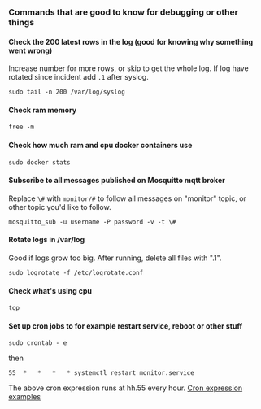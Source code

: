 ### Commands that are good to know for debugging or other things

#### Check the 200 latest rows in the log (good for knowing why something went wrong)
Increase number for more rows, or skip to get the whole log. If log have rotated since incident add `.1` after syslog.

`sudo tail -n 200 /var/log/syslog`

#### Check ram memory
`free -m`

#### Check how much ram and cpu docker containers use
`sudo docker stats`

#### Subscribe to all messages published on Mosquitto mqtt broker
Replace `\#` with `monitor/#` to follow all messages on "monitor" topic, or other topic you'd like to follow.

`mosquitto_sub -u username -P password -v -t \#`

#### Rotate logs in /var/log
Good if logs grow too big. After running, delete all files with ".1".

`sudo logrotate -f /etc/logrotate.conf`

#### Check what's using cpu

`top`

#### Set up cron jobs to for example restart service, reboot or other stuff
`sudo crontab - e`

then

`55  *   *   *   * systemctl restart monitor.service`

The above cron expression runs at hh.55 every hour. [Cron expression examples](http://docwiki.embarcadero.com/Connect/en/Writing_a_CRON_Expression#CRON_Expression_Examples)